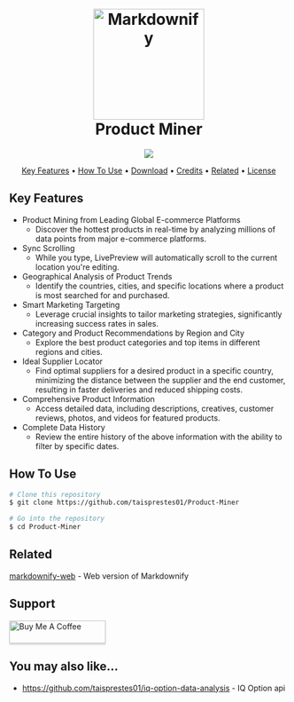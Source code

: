 
<h1 align="center">
  <br>
  <a href="http://www.amitmerchant.com/electron-markdownify"><img src="https://github.com/taisprestes01/Product-Miner/assets/108246691/053e84b6-f03a-4f27-982e-4e4dcd084028" alt="Markdownify" width="200"></a>
  <br>
  Product Miner
  <br>
</h1>

<p align="center">

  <a href="https://saythanks.io/to/bullredeyes@gmail.com">
      <img src="https://img.shields.io/badge/Python-3.12-1EAEDB.svg">
  </a>

</p>
<p align="center">
  <a href="#key-features">Key Features</a> •
  <a href="#how-to-use">How To Use</a> •
  <a href="#download">Download</a> •
  <a href="#credits">Credits</a> •
  <a href="#related">Related</a> •
  <a href="#license">License</a>
</p>

## Key Features

* Product Mining from Leading Global E-commerce Platforms
  - Discover the hottest products in real-time by analyzing millions of data points from major e-commerce platforms.
* Sync Scrolling
  - While you type, LivePreview will automatically scroll to the current location you're editing.
* Geographical Analysis of Product Trends
  - Identify the countries, cities, and specific locations where a product is most searched for and purchased.
* Smart Marketing Targeting
  - Leverage crucial insights to tailor marketing strategies, significantly increasing success rates in sales.
* Category and Product Recommendations by Region and City
  - Explore the best product categories and top items in different regions and cities.
* Ideal Supplier Locator
  - Find optimal suppliers for a desired product in a specific country, minimizing the distance between the supplier and the end customer, resulting in faster deliveries and reduced shipping costs.
* Comprehensive Product Information
  - Access detailed data, including descriptions, creatives, customer reviews, photos, and videos for featured products.
* Complete Data History
  - Review the entire history of the above information with the ability to filter by specific dates.

## How To Use

```bash
# Clone this repository
$ git clone https://github.com/taisprestes01/Product-Miner

# Go into the repository
$ cd Product-Miner

```
## Related

[markdownify-web](https://github.com/amitmerchant1990/markdownify-web) - Web version of Markdownify


## Support

<a href="https://www.buymeacoffee.com/taisprestek" target="_blank"><img src="https://www.buymeacoffee.com/assets/img/custom_images/black_img.png" alt="Buy Me A Coffee" style="height: 41px !important;width: 174px !important;box-shadow: 0px 3px 2px 0px rgba(190, 190, 190, 0.5) !important;-webkit-box-shadow: 0px 3px 2px 0px rgba(190, 190, 190, 0.5) !important;" ></a>


## You may also like...

- https://github.com/taisprestes01/iq-option-data-analysis - IQ Option api

